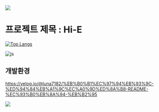 <img src="https://capsule-render.vercel.app/api?type=waving&color=BDBDC8&height=150&section=header" />

# 프로젝트 제목 : Hi-E

[![Top Langs](https://github-readme-stats.vercel.app/api/top-langs/?username=yoohwanihn)](https://github.com/anuraghazra/github-readme-stats)


![js](https://img.shields.io/badge/JavaScript-F7DF1E?style=for-the-badge&logo=JavaScript&logoColor=white)


## 개발환경
https://velog.io/@luna7182/%EB%B0%B1%EC%97%94%EB%93%9C-%ED%94%84%EB%A1%9C%EC%A0%9D%ED%8A%B8-README-%EC%93%B0%EB%8A%94-%EB%B2%95

<img src="https://capsule-render.vercel.app/api?type=waving&color=BDBDC8&height=150&section=footer" />
